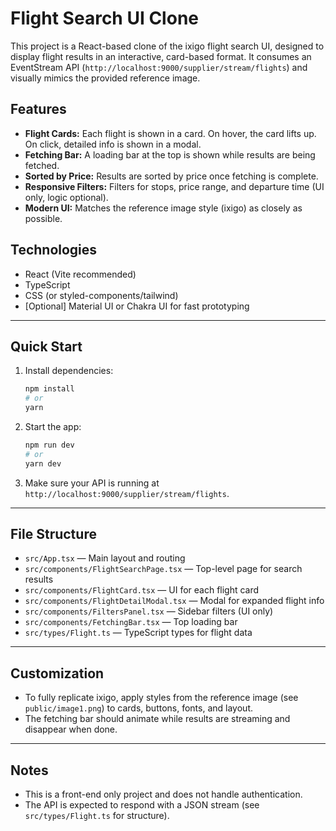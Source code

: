 # Flight Search UI Clone

This project is a React-based clone of the ixigo flight search UI, designed to display flight results in an interactive, card-based format. It consumes an EventStream API (`http://localhost:9000/supplier/stream/flights`) and visually mimics the provided reference image.

## Features

- **Flight Cards:** Each flight is shown in a card. On hover, the card lifts up. On click, detailed info is shown in a modal.
- **Fetching Bar:** A loading bar at the top is shown while results are being fetched.
- **Sorted by Price:** Results are sorted by price once fetching is complete.
- **Responsive Filters:** Filters for stops, price range, and departure time (UI only, logic optional).
- **Modern UI:** Matches the reference image style (ixigo) as closely as possible.

## Technologies

- React (Vite recommended)
- TypeScript
- CSS (or styled-components/tailwind)
- [Optional] Material UI or Chakra UI for fast prototyping

---

## Quick Start

1. Install dependencies:
   ```bash
   npm install
   # or
   yarn
   ```

2. Start the app:
   ```bash
   npm run dev
   # or
   yarn dev
   ```

3. Make sure your API is running at `http://localhost:9000/supplier/stream/flights`.

---

## File Structure

- `src/App.tsx` — Main layout and routing
- `src/components/FlightSearchPage.tsx` — Top-level page for search results
- `src/components/FlightCard.tsx` — UI for each flight card
- `src/components/FlightDetailModal.tsx` — Modal for expanded flight info
- `src/components/FiltersPanel.tsx` — Sidebar filters (UI only)
- `src/components/FetchingBar.tsx` — Top loading bar
- `src/types/Flight.ts` — TypeScript types for flight data

---

## Customization

- To fully replicate ixigo, apply styles from the reference image (see `public/image1.png`) to cards, buttons, fonts, and layout.
- The fetching bar should animate while results are streaming and disappear when done.

---

## Notes

- This is a front-end only project and does not handle authentication.
- The API is expected to respond with a JSON stream (see `src/types/Flight.ts` for structure).